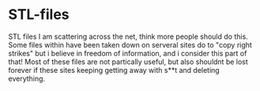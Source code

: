# STL-files

STL files I am scattering across the net, think more people should do this. Some files within have been taken down on serveral sites do to "copy right strikes" but i believe in freedom of information, and i consider this part of that! Most of these files are not partically useful, but also shouldnt be lost forever if these sites keeping getting away with s**t and deleting everything.
